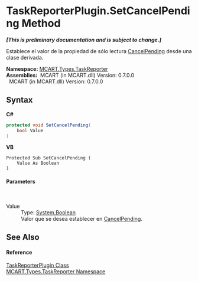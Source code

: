 # TaskReporterPlugin.SetCancelPending Method 
 _**\[This is preliminary documentation and is subject to change.\]**_

Establece el valor de la propiedad de sólo lectura <a href="b97c361c-d417-04e7-b148-629967237532">CancelPending</a> desde una clase derivada.

**Namespace:**&nbsp;<a href="256f3901-18cb-eeca-835c-7de778822db3">MCART.Types.TaskReporter</a><br />**Assemblies:**&nbsp;&nbsp;MCART (in MCART.dll) Version: 0.7.0.0<br />&nbsp;&nbsp;MCART (in MCART.dll) Version: 0.7.0.0<br />

## Syntax

**C#**<br />
``` C#
protected void SetCancelPending(
	bool Value
)
```

**VB**<br />
``` VB
Protected Sub SetCancelPending ( 
	Value As Boolean
)
```


#### Parameters
&nbsp;<dl><dt>Value</dt><dd>Type: <a href="http://msdn2.microsoft.com/es-es/library/a28wyd50" target="_blank">System.Boolean</a><br />Valor que se desea establecer en <a href="b97c361c-d417-04e7-b148-629967237532">CancelPending</a>.</dd></dl>

## See Also


#### Reference
<a href="2cca1eb3-f49c-080a-88d8-66137c07787e">TaskReporterPlugin Class</a><br /><a href="256f3901-18cb-eeca-835c-7de778822db3">MCART.Types.TaskReporter Namespace</a><br />